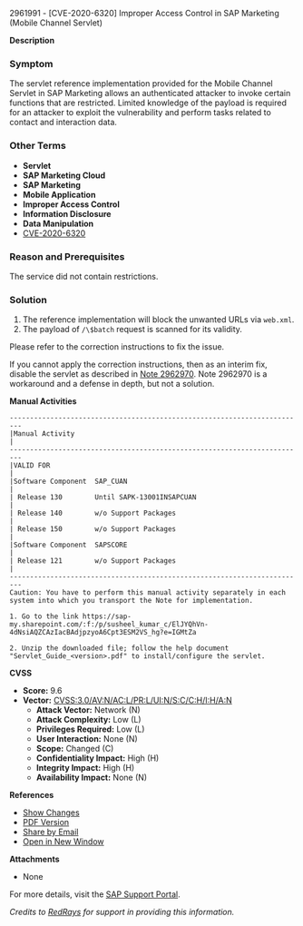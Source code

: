 2961991 - [CVE-2020-6320] Improper Access Control in SAP Marketing (Mobile Channel Servlet)

**Description**

### Symptom
The servlet reference implementation provided for the Mobile Channel Servlet in SAP Marketing allows an authenticated attacker to invoke certain functions that are restricted. Limited knowledge of the payload is required for an attacker to exploit the vulnerability and perform tasks related to contact and interaction data.

### Other Terms
- **Servlet**
- **SAP Marketing Cloud**
- **SAP Marketing**
- **Mobile Application**
- **Improper Access Control**
- **Information Disclosure**
- **Data Manipulation**
- [CVE-2020-6320](https://cve.mitre.org/cgi-bin/cvename.cgi?name=CVE-2020-6320)

### Reason and Prerequisites
The service did not contain restrictions.

### Solution
1. The reference implementation will block the unwanted URLs via `web.xml`.
2. The payload of `/\$batch` request is scanned for its validity.

Please refer to the correction instructions to fix the issue.

If you cannot apply the correction instructions, then as an interim fix, disable the servlet as described in [Note 2962970](https://me.sap.com/notes/2962970). Note 2962970 is a workaround and a defense in depth, but not a solution.

**Manual Activities**
```plaintext
-------------------------------------------------------------------------
|Manual Activity                                                       |
-------------------------------------------------------------------------
|VALID FOR                                                             |
|Software Component  SAP_CUAN                                           |
| Release 130        Until SAPK-13001INSAPCUAN                          |
| Release 140        w/o Support Packages                              |
| Release 150        w/o Support Packages                              |
|Software Component  SAPSCORE                                           |
| Release 121        w/o Support Packages                              |
-------------------------------------------------------------------------
Caution: You have to perform this manual activity separately in each system into which you transport the Note for implementation.

1. Go to the link https://sap-my.sharepoint.com/:f:/p/susheel_kumar_c/ElJYQhVn-4dNsiAQZCAzIacBAdjpzyoA6Cpt3ESM2VS_hg?e=IGMtZa

2. Unzip the downloaded file; follow the help document "Servlet_Guide_<version>.pdf" to install/configure the servlet.
```

**CVSS**
- **Score:** 9.6
- **Vector:** [CVSS:3.0/AV:N/AC:L/PR:L/UI:N/S:C/C:H/I:H/A:N](https://www.first.org/cvss/calculator/3.0#CVSS:3.0/AV:N/AC:L/PR:L/UI:N/S:C/C:H/I:H/A:N)
  - **Attack Vector:** Network (N)
  - **Attack Complexity:** Low (L)
  - **Privileges Required:** Low (L)
  - **User Interaction:** None (N)
  - **Scope:** Changed (C)
  - **Confidentiality Impact:** High (H)
  - **Integrity Impact:** High (H)
  - **Availability Impact:** None (N)

**References**
- [Show Changes](https://me.sap.com/notesLatestChanges/0002961991/E/diff)
- [PDF Version](https://userapps.support.sap.com/sap/support/sfm/notes/print/0002961991?language=en-US&token=D4EF977B123E362714860DB5375CD18D)
- [Share by Email](https://me.sap.com/notes/0002961991/share)
- [Open in New Window](https://me.sap.com/notes/0002961991/open)

**Attachments**
- None

For more details, visit the [SAP Support Portal](https://me.sap.com/).

_Credits to [RedRays](https://redrays.io) for support in providing this information._
